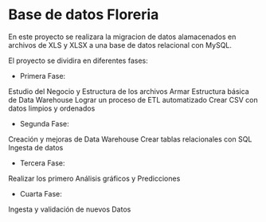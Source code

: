 # Base de datos Floreria

En este proyecto se realizara la migracion de datos alamacenados en archivos de XLS y XLSX a una base de datos relacional con MySQL.

El proyecto se dividira en diferentes fases:

-	Primera Fase:

Estudio del Negocio y Estructura de los archivos
Armar Estructura básica de Data Warehouse
Lograr un proceso de ETL automatizado
Crear CSV con datos limpios y ordenados

-	Segunda Fase:

Creación y mejoras de Data Warehouse
Crear tablas relacionales con SQL
Ingesta de datos

-	Tercera Fase:

Realizar los primero Análisis gráficos y Predicciones 

-	Cuarta Fase:

Ingesta y validación de nuevos Datos

